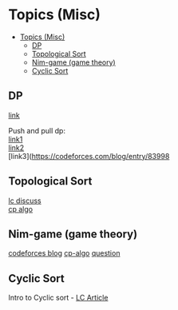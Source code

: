 # Topics (Misc)
- [Topics (Misc)](#topics-misc)
  - [DP](#dp)
  - [Topological Sort](#topological-sort)
  - [Nim-game (game theory)](#nim-game-game-theory)
  - [Cyclic Sort](#cyclic-sort)

## DP

[link](https://codeforces.com/blog/entry/43256)

Push and pull dp:  
[link1](http://matwbn.icm.edu.pl/ksiazki/cc/cc35/cc3532.pdf)  
[link2](https://patterns.eecs.berkeley.edu/?page_id=416)  
[link3](https://codeforces.com/blog/entry/83998


## Topological Sort

[lc discuss](https://leetcode.com/discuss/general-discussion/1078072/introduction-to-topological-sort#)  
[cp algo](https://cp-algorithms.com/graph/topological-sort.html)

## Nim-game (game theory)
[codeforces blog](https://codeforces.com/blog/entry/66040)
[cp-algo](https://cp-algorithms.com/game_theory/sprague-grundy-nim.html)
[question](https://atcoder.jp/contests/abc229/tasks/abc229_h)

## Cyclic Sort
Intro to Cyclic sort - [LC Article](https://leetcode.com/discuss/study-guide/2958275/cyclic-sort-important-pattern)
